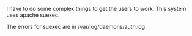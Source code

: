 I have to do some complex things to get the users to work.  This
system uses apache suexec.  

The errors for suexec are in /var/log/daemons/auth.log


